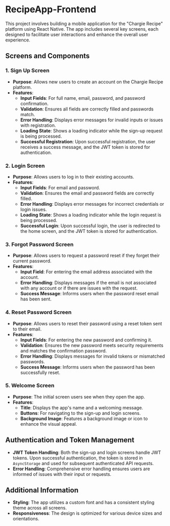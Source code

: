 # RecipeApp-Frontend


This project involves building a mobile application for the "Chargie Recipe" platform using React Native. The app includes several key screens, each designed to facilitate user interactions and enhance the overall user experience.

## Screens and Components

### 1. **Sign Up Screen**
   - **Purpose**: Allows new users to create an account on the Chargie Recipe platform.
   - **Features**:
     - **Input Fields**: For full name, email, password, and password confirmation.
     - **Validation**: Ensures all fields are correctly filled and passwords match.
     - **Error Handling**: Displays error messages for invalid inputs or issues with registration.
     - **Loading State**: Shows a loading indicator while the sign-up request is being processed.
     - **Successful Registration**: Upon successful registration, the user receives a success message, and the JWT token is stored for authentication.

### 2. **Login Screen**
   - **Purpose**: Allows users to log in to their existing accounts.
   - **Features**:
     - **Input Fields**: For email and password.
     - **Validation**: Ensures the email and password fields are correctly filled.
     - **Error Handling**: Displays error messages for incorrect credentials or login issues.
     - **Loading State**: Shows a loading indicator while the login request is being processed.
     - **Successful Login**: Upon successful login, the user is redirected to the home screen, and the JWT token is stored for authentication.

### 3. **Forgot Password Screen**
   - **Purpose**: Allows users to request a password reset if they forget their current password.
   - **Features**:
     - **Input Field**: For entering the email address associated with the account.
     - **Error Handling**: Displays messages if the email is not associated with any account or if there are issues with the request.
     - **Success Message**: Informs users when the password reset email has been sent.

### 4. **Reset Password Screen**
   - **Purpose**: Allows users to reset their password using a reset token sent to their email.
   - **Features**:
     - **Input Fields**: For entering the new password and confirming it.
     - **Validation**: Ensures the new password meets security requirements and matches the confirmation password.
     - **Error Handling**: Displays messages for invalid tokens or mismatched passwords.
     - **Success Message**: Informs users when the password has been successfully reset.

### 5. **Welcome Screen**
   - **Purpose**: The initial screen users see when they open the app.
   - **Features**:
     - **Title**: Displays the app's name and a welcoming message.
     - **Buttons**: For navigating to the sign-up and login screens.
     - **Background Image**: Features a background image or icon to enhance the visual appeal.

## Authentication and Token Management

- **JWT Token Handling**: Both the sign-up and login screens handle JWT tokens. Upon successful authentication, the token is stored in `AsyncStorage` and used for subsequent authenticated API requests.
- **Error Handling**: Comprehensive error handling ensures users are informed of issues with their input or requests.

## Additional Information

- **Styling**: The app utilizes a custom font and has a consistent styling theme across all screens.
- **Responsiveness**: The design is optimized for various device sizes and orientations.

